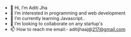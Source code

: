 - 👋 Hi, I’m Aditi Jha
- 👀 I’m interested in programming and web development
- 🌱 I’m currently learning Javascript..
- 💞️ I’m looking to collaborate on any startup's
- 📫 How to reach me email:- aditijhaaj@217@gmail.com

<!---
Shinchan25/Shinchan25 is a ✨ special ✨ repository because its `README.md` (this file) appears on your GitHub profile.
You can click the Preview link to take a look at your changes.
--->
